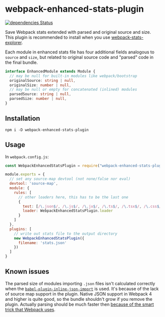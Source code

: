 # webpack-enhanced-stats-plugin

[![dependencies Status](https://david-dm.org/erykpiast/webpack-enhanced-stats-plugin/status.svg)](https://david-dm.org/erykpiast/webpack-enhanced-stats-plugin)

Save Webpack stats extended with parsed and original source and size. This plugin is recommended to install when you use [webpack-stats-explorer](https://github.com/erykpiast/webpack-stats-explorer).

Each module in enhanced stats file has four additional fields analogous to
`source` and `size`, but related to original source code and "parsed" code
in the final bundle.

```typescript
interface EnhancedModule extends Module {
  // may be null for built-in modules like webpack/bootstrap
  originalSource: string | null,
  originalSize: number | null,
  // may be null or empty for concatenated (inlined) modules
  parsedSource: string | null,
  parsedSize: number | null,
}
```

## Installation

```
npm i -D webpack-enhanced-stats-plugin
```

## Usage

In `webpack.config.js`:

```javascript
const WebpackEnhancedStatsPlugin = require("webpack-enhanced-stats-plugin")

module.exports = {
  // set any source-map devtool (not none/false nor eval)
  devtool: 'source-map',
  module: {
    rules: [
      // other loaders here, this has to be the last one
      {
        test: [/\.json$/, /\.js$/, /\.jx$/, /\.ts$/, /\.tsx$/, /\.css$/, /\.scss$/],
        loader: WebpackEnhancedStatsPlugin.loader
      }
    ]
  },
  plugins: [
    // write out stats file to the output directory
    new WebpackEnhancedStatsPlugin({
      filename: 'stats.json'
    })
  ]
}
```

## Known issues

The parsed size of modules importing `.json` files isn't calculated correctly when
the [`babel-plugin-inline-json-import`]() is used. It's because of the lack of
source map support in the plugin. Native JSON support in Webpack 4 and higher
is quite good, so the bundle shouldn't grow if you remove the plugin. Actually
parsing should be much faster then
[because of the smart trick that Webpack uses](https://v8.dev/blog/cost-of-javascript-2019#json).

